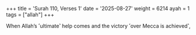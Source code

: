 +++
title = 'Surah 110, Verses 1'
date = '2025-08-27'
weight = 6214
ayah = 1
tags = ["allah"]
+++

When Allah’s ˹ultimate˺ help comes and the victory ˹over Mecca is achieved˺,